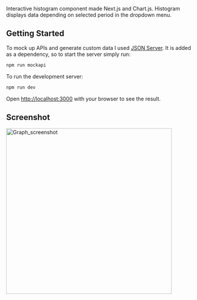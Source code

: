 Interactive histogram component made Next.js and Chart.js. Histogram displays data depending on selected period in the dropdown menu.

## Getting Started

To mock up APIs and generate custom data I used [JSON Server](https://www.npmjs.com/package/json-server#getting-started). It is added as a dependency, so to start the server simply run:

```bash
npm run mockapi
```

To run the development server:

```bash
npm run dev
```
Open [http://localhost:3000](http://localhost:3000) with your browser to see the result.

## Screenshot

<img width="446" alt="Graph_screenshot" src="https://github.com/a-dylean/interactive-histogram/assets/83976465/5c8fe40f-b5a5-4d7b-a2d8-b9c32216a012">
